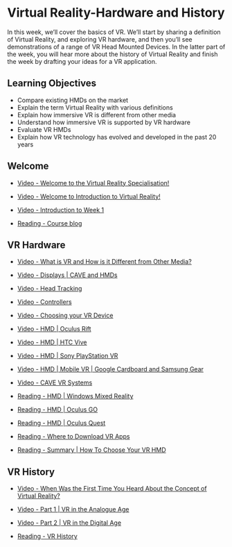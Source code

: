 # Virtual Reality-Hardware and History

In this week, we’ll cover the basics of VR. We’ll start by sharing a definition of Virtual Reality, and exploring VR hardware, and then you’ll see demonstrations of a range of VR Head Mounted Devices. In the latter part of the week, you will hear more about the history of Virtual Reality and finish the week by drafting your ideas for a VR application.

## Learning Objectives

- Compare existing HMDs on the market
- Explain the term Virtual Reality with various definitions
- Explain how immersive VR is different from other media
- Understand how immersive VR is supported by VR hardware
- Evaluate VR HMDs
- Explain how VR technology has evolved and developed in the past 20 years

## Welcome

- [Video - Welcome to the Virtual Reality Specialisation!](https://www.coursera.org/learn/introduction-virtual-reality/lecture/tgZn4/welcome-to-the-virtual-reality-specialisation)

- [Video - Welcome to Introduction to Virtual Reality!](https://www.coursera.org/learn/introduction-virtual-reality/lecture/bRHh6/welcome-to-introduction-to-virtual-reality)

- [Video - Introduction to Week 1](https://www.coursera.org/learn/introduction-virtual-reality/lecture/ptNd4/introduction-to-week-1)

- [Reading - Course blog](https://www.coursera.org/learn/introduction-virtual-reality/supplement/lLmMk/course-blog)

## VR Hardware

- [Video - What is VR and How is it Different from Other Media?](https://www.coursera.org/learn/introduction-virtual-reality/lecture/PvDZ4/what-is-vr-and-how-is-it-different-from-other-media)

- [Video - Displays | CAVE and HMDs](https://www.coursera.org/learn/introduction-virtual-reality/lecture/1RPXZ/displays-cave-and-hmds)

- [Video - Head Tracking](https://www.coursera.org/learn/introduction-virtual-reality/lecture/Dh175/head-tracking)

- [Video - Controllers](https://www.coursera.org/learn/introduction-virtual-reality/lecture/iupwg/controllers)

- [Video - Choosing your VR Device](https://www.coursera.org/learn/introduction-virtual-reality/lecture/5ZLue/choosing-your-vr-device)

- [Video - HMD | Oculus Rift](https://www.coursera.org/learn/introduction-virtual-reality/lecture/xELVS/hmd-oculus-rift)

- [Video - HMD | HTC Vive](https://www.coursera.org/learn/introduction-virtual-reality/lecture/tCZJQ/hmd-htc-vive)

- [Video - HMD | Sony PlayStation VR](https://www.coursera.org/learn/introduction-virtual-reality/lecture/n4rqI/hmd-sony-playstation-vr)

- [Video - HMD | Mobile VR | Google Cardboard and Samsung Gear](https://www.coursera.org/learn/introduction-virtual-reality/lecture/zUmwW/hmd-mobile-vr-google-cardboard-and-samsung-gear)

- [Video - CAVE VR Systems](https://www.coursera.org/learn/introduction-virtual-reality/lecture/MsID8/cave-vr-systems)

- [Reading - HMD | Windows Mixed Reality](https://www.coursera.org/learn/introduction-virtual-reality/supplement/vnx9A/hmd-windows-mixed-reality)

- [Reading - HMD | Oculus GO](https://www.coursera.org/learn/introduction-virtual-reality/supplement/rpLhD/hmd-oculus-go)

- [Reading - HMD | Oculus Quest](https://www.coursera.org/learn/introduction-virtual-reality/supplement/M18zl/hmd-oculus-quest)

- [Reading - Where to Download VR Apps](https://www.coursera.org/learn/introduction-virtual-reality/supplement/kgnq5/where-to-download-vr-apps)

- [Reading - Summary | How To Choose Your VR HMD](https://www.coursera.org/learn/introduction-virtual-reality/supplement/ortg5/summary-how-to-choose-your-vr-hmd)

## VR History

- [Video - When Was the First Time You Heard About the Concept of Virtual Reality?](https://www.coursera.org/learn/introduction-virtual-reality/discussionPrompt/Hb4Qo/when-was-the-first-time-you-heard-about-the-concept-of-virtual-reality)

- [Video - Part 1 | VR in the Analogue Age](https://www.coursera.org/learn/introduction-virtual-reality/lecture/4pGDB/part-1-vr-in-the-analogue-age)

- [Video - Part 2 | VR in the Digital Age](https://www.coursera.org/learn/introduction-virtual-reality/lecture/1CSOG/part-2-vr-in-the-digital-age)

- [Reading - VR History](https://www.coursera.org/learn/introduction-virtual-reality/supplement/eYM35/vr-history)